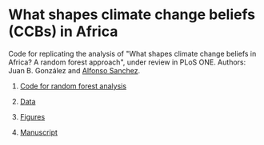 # What shapes climate change beliefs (CCBs) in Africa

Code for replicating the analysis of "What shapes climate change beliefs in Africa? A random forest approach", under review in PLoS ONE. Authors: Juan B. González and [Alfonso Sanchez](https://www.alfsanchez.com/). 

1. [Code for random forest analysis](https://github.com/jbgb13/PredictorsCCB_PLOS/blob/main/RF_PLOS.R)

2. [Data](https://github.com/jbgb13/PredictorsCCB_PLOS/raw/main/data.zip)

3. [Figures](https://github.com/jbgb13/PredictorsCCB_PLOS/tree/main/PACE%20Corrected)

4. [Manuscript](https://github.com/jbgb13/PredictorsCCB_PLOS/blob/main/PLOS_One_Word_Template.docx)
